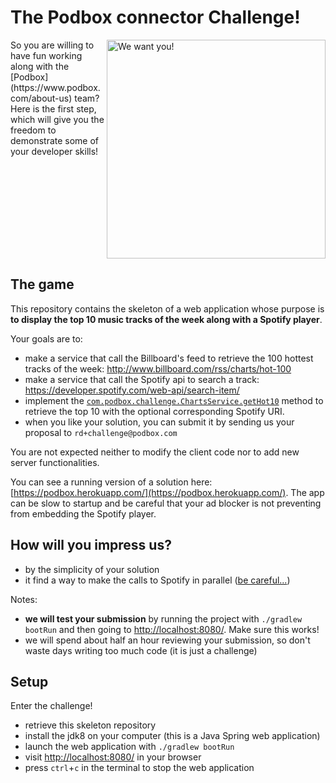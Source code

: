 # The Podbox connector Challenge!
<img align="right" alt="We want you!" title="We want you!" width="350px" src="https://s3.amazonaws.com/podbox-blog/blog/wp-content/uploads/2015/05/we-want-you.jpg" />
So you are willing to have fun working along with the [Podbox](https://www.podbox.com/about-us) team? Here is the first step, which will give you the freedom to demonstrate some of your developer skills!

<br clear="all" />

## The game
This repository contains the skeleton of a web application whose purpose is **to display the top 10 music tracks of the week along with a Spotify player**.

Your goals are to:
* make a service that call the Billboard's feed to retrieve the 100 hottest tracks of the week: http://www.billboard.com/rss/charts/hot-100
* make a service that call the Spotify api to search a track: https://developer.spotify.com/web-api/search-item/
* implement the [`com.podbox.challenge.ChartsService.getHot10`](https://github.com/podbox/podbox-challenge-connector/blob/master/src/main/java/com/podbox/challenge/service/ChartsService.java#L17) method to retrieve the top 10 with the optional corresponding Spotify URI.
* when you like your solution, you can submit it by sending us your proposal to `rd+challenge@podbox.com`

You are not expected neither to modify the client code nor to add new server functionalities.

You can see a running version of a solution here: [https://podbox.herokuapp.com/](https://podbox.herokuapp.com/). The app can be slow to startup and be careful that your ad blocker is not preventing from embedding the Spotify player.

## How will you impress us?
* by the simplicity of your solution
* it find a way to make the calls to Spotify in parallel ([be careful...](https://www.youtube.com/watch?v=4F4qzPbcFiA))

Notes:
* **we will test your submission** by running the project with `./gradlew bootRun` and then going to [http://localhost:8080/](http://localhost:8080/). Make sure this works!
* we will spend about half an hour reviewing your submission, so don't waste days writing too much code (it is just a challenge)

## Setup
Enter the challenge!
* retrieve this skeleton repository
* install the jdk8 on your computer (this is a Java Spring web application)
* launch the web application with `./gradlew bootRun`
* visit [http://localhost:8080/](http://localhost:8080/) in your browser
* press `ctrl`+`c` in the terminal to stop the web application
